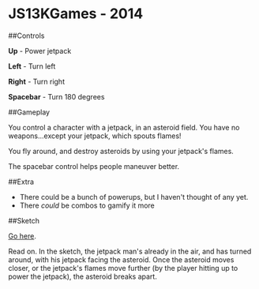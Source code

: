# JS13KGames - 2014

##Controls

**Up** - Power jetpack

**Left** - Turn left

**Right** - Turn right

**Spacebar** - Turn 180 degrees


##Gameplay

You control a character with a jetpack, in an asteroid field.
You have no weapons...except your jetpack, which spouts flames!

You fly around, and destroy asteroids by using your jetpack's flames.

The spacebar control helps people maneuver better.

##Extra

- There could be a bunch of powerups, but I haven't thought of any yet.
- There *could* be combos to gamify it more

##Sketch

[Go here](http://sketchtoy.com/62629853).

Read on. In the sketch, the jetpack man's already in the air, and has turned around, with his jetpack facing the asteroid. Once the asteroid moves closer, or the jetpack's flames move further (by the player hitting up to power the jetpack), the asteroid breaks apart.